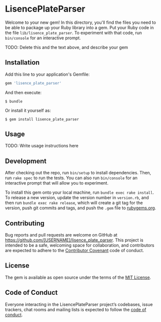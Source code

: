 # LisencePlateParser

Welcome to your new gem! In this directory, you'll find the files you need to be able to package up your Ruby library into a gem. Put your Ruby code in the file `lib/lisence_plate_parser`. To experiment with that code, run `bin/console` for an interactive prompt.

TODO: Delete this and the text above, and describe your gem

## Installation

Add this line to your application's Gemfile:

```ruby
gem 'lisence_plate_parser'
```

And then execute:

    $ bundle

Or install it yourself as:

    $ gem install lisence_plate_parser

## Usage

TODO: Write usage instructions here

## Development

After checking out the repo, run `bin/setup` to install dependencies. Then, run `rake spec` to run the tests. You can also run `bin/console` for an interactive prompt that will allow you to experiment.

To install this gem onto your local machine, run `bundle exec rake install`. To release a new version, update the version number in `version.rb`, and then run `bundle exec rake release`, which will create a git tag for the version, push git commits and tags, and push the `.gem` file to [rubygems.org](https://rubygems.org).

## Contributing

Bug reports and pull requests are welcome on GitHub at https://github.com/[USERNAME]/lisence_plate_parser. This project is intended to be a safe, welcoming space for collaboration, and contributors are expected to adhere to the [Contributor Covenant](http://contributor-covenant.org) code of conduct.

## License

The gem is available as open source under the terms of the [MIT License](https://opensource.org/licenses/MIT).

## Code of Conduct

Everyone interacting in the LisencePlateParser project’s codebases, issue trackers, chat rooms and mailing lists is expected to follow the [code of conduct](https://github.com/[USERNAME]/lisence_plate_parser/blob/master/CODE_OF_CONDUCT.md).
